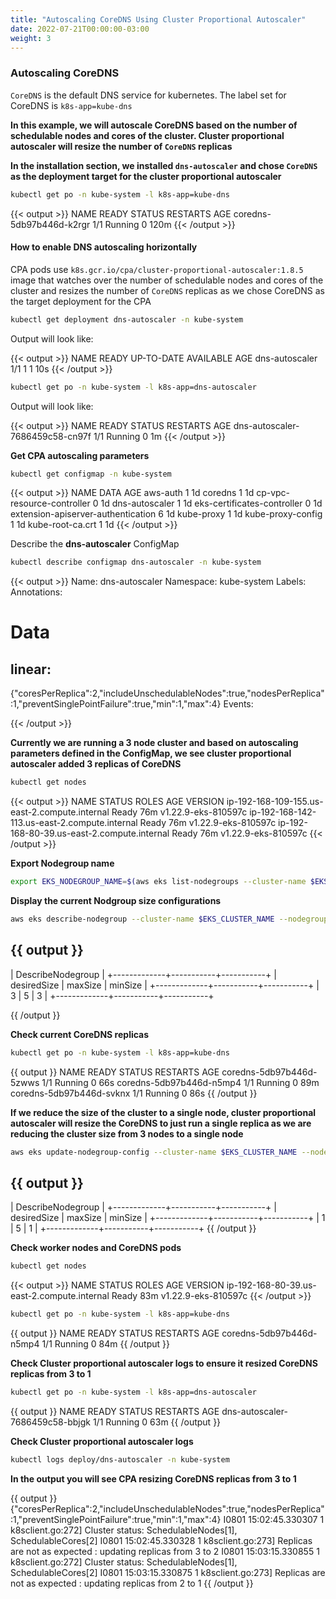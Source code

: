 ```yaml
---
title: "Autoscaling CoreDNS Using Cluster Proportional Autoscaler"
date: 2022-07-21T00:00:00-03:00
weight: 3
---
```


### Autoscaling CoreDNS

`CoreDNS` is the default DNS service for kubernetes. The label set for CoreDNS is `k8s-app=kube-dns`

**In this example, we will autoscale CoreDNS based on the number of schedulable nodes and cores of the cluster. Cluster proportional autoscaler will resize the number of `CoreDNS` replicas**

**In the installation section, we installed `dns-autoscaler` and chose `CoreDNS` as the deployment target for the cluster proportional autoscaler**

```bash
kubectl get po -n kube-system -l k8s-app=kube-dns
```
{{< output >}}
NAME                              READY   STATUS    RESTARTS   AGE
coredns-5db97b446d-k2rgr          1/1     Running   0          120m
{{< /output >}}

#### How to enable DNS autoscaling horizontally

CPA pods use `k8s.gcr.io/cpa/cluster-proportional-autoscaler:1.8.5` image that watches over the number of schedulable nodes and cores of the cluster and resizes the number of `CoreDNS` replicas as we chose CoreDNS as the target deployment for the CPA

```bash
kubectl get deployment dns-autoscaler -n kube-system
```
Output will look like:

{{< output >}}
NAME             READY   UP-TO-DATE   AVAILABLE   AGE
dns-autoscaler   1/1     1            1           10s
{{< /output >}}

```bash
kubectl get po -n kube-system -l k8s-app=dns-autoscaler
```

Output will look like:

{{< output >}}
NAME                              READY   STATUS    RESTARTS   AGE
dns-autoscaler-7686459c58-cn97f   1/1     Running   0          1m
{{< /output >}}

**Get CPA autoscaling parameters**

```bash
kubectl get configmap -n kube-system
```

{{< output >}}
NAME                                 DATA   AGE
aws-auth                             1      1d
coredns                              1      1d
cp-vpc-resource-controller           0      1d
dns-autoscaler                       1      1d
eks-certificates-controller          0      1d
extension-apiserver-authentication   6      1d
kube-proxy                           1      1d
kube-proxy-config                    1      1d
kube-root-ca.crt                     1      1d
{{< /output >}}

Describe the **dns-autoscaler** ConfigMap

```bash
kubectl describe configmap dns-autoscaler -n kube-system
```

{{< output >}}
Name:         dns-autoscaler
Namespace:    kube-system
Labels:       <none>
Annotations:  <none>

Data
====
linear:
----
{"coresPerReplica":2,"includeUnschedulableNodes":true,"nodesPerReplica":1,"preventSinglePointFailure":true,"min":1,"max":4}
Events:  <none>

{{< /output >}}

**Currently we are running a 3 node cluster and based on autoscaling parameters defined in the ConfigMap, we see cluster proportional autoscaler added 3 replicas of CoreDNS**

```bash
kubectl get nodes
```

{{< output >}}
NAME                                            STATUS   ROLES    AGE   VERSION
ip-192-168-109-155.us-east-2.compute.internal   Ready    <none>   76m   v1.22.9-eks-810597c
ip-192-168-142-113.us-east-2.compute.internal   Ready    <none>   76m   v1.22.9-eks-810597c
ip-192-168-80-39.us-east-2.compute.internal     Ready    <none>   76m   v1.22.9-eks-810597c
{{< /output >}}

**Export Nodegroup name**

```bash
export EKS_NODEGROUP_NAME=$(aws eks list-nodegroups --cluster-name $EKS_CLUSTER_NAME --query "nodegroups[0]" --output text)
```

**Display the current Nodgroup size configurations**
```bash
aws eks describe-nodegroup --cluster-name $EKS_CLUSTER_NAME --nodegroup-name $EKS_NODEGROUP_NAME --query nodegroup.scalingConfig --output table
```

{{ output }}
---------------------------------------
|          DescribeNodegroup          |
+-------------+-----------+-----------+
| desiredSize |  maxSize  |  minSize  |
+-------------+-----------+-----------+
|  3          |  5        |  3        | 
+-------------+-----------+-----------+

{{ /output }}

**Check current CoreDNS replicas**

```bash
kubectl get po -n kube-system -l k8s-app=kube-dns
```

{{ output }}
NAME                       READY   STATUS    RESTARTS   AGE
coredns-5db97b446d-5zwws   1/1     Running   0          66s
coredns-5db97b446d-n5mp4   1/1     Running   0          89m
coredns-5db97b446d-svknx   1/1     Running   0          86s
{{ /output }}


**If we reduce the size of the cluster to a single node, cluster proportional autoscaler will resize the CoreDNS to just run a single replica as we are reducing the cluster size from 3 nodes to a single node**

```bash
aws eks update-nodegroup-config --cluster-name $EKS_CLUSTER_NAME --nodegroup-name $EKS_NODEGROUP_NAME  --scaling-config minSize=1,maxSize=5,desiredSize=1
```
{{ output }}
---------------------------------------
|          DescribeNodegroup          |
+-------------+-----------+-----------+
| desiredSize |  maxSize  |  minSize  |
+-------------+-----------+-----------+
|  1          |  5        |  1        | 
+-------------+-----------+-----------+
{{ /output }}

**Check worker nodes and CoreDNS pods**

```bash
kubectl get nodes
```
{{< output >}}
NAME                                          STATUS   ROLES    AGE   VERSION
ip-192-168-80-39.us-east-2.compute.internal   Ready    <none>   83m   v1.22.9-eks-810597c
{{< /output >}}

```bash
kubectl get po -n kube-system -l k8s-app=kube-dns
```
{{ output }}
NAME                       READY   STATUS    RESTARTS   AGE
coredns-5db97b446d-n5mp4   1/1     Running   0          84m
{{ /output }}


**Check Cluster proportional autoscaler logs to ensure it resized CoreDNS replicas from 3 to 1**

```bash
kubectl get po -n kube-system -l k8s-app=dns-autoscaler
```

{{ output }}
NAME                              READY   STATUS    RESTARTS   AGE
dns-autoscaler-7686459c58-bbjgk   1/1     Running   0          63m
{{ /output }}

**Check Cluster proportional autoscaler logs**

```bash
kubectl logs deploy/dns-autoscaler -n kube-system
```

**In the output you will see CPA resizing CoreDNS replicas from 3 to 1**

{{ output }}
{"coresPerReplica":2,"includeUnschedulableNodes":true,"nodesPerReplica":1,"preventSinglePointFailure":true,"min":1,"max":4}
I0801 15:02:45.330307       1 k8sclient.go:272] Cluster status: SchedulableNodes[1], SchedulableCores[2]
I0801 15:02:45.330328       1 k8sclient.go:273] Replicas are not as expected : updating replicas from 3 to 2
I0801 15:03:15.330855       1 k8sclient.go:272] Cluster status: SchedulableNodes[1], SchedulableCores[2]
I0801 15:03:15.330875       1 k8sclient.go:273] Replicas are not as expected : updating replicas from 2 to 1
{{ /output }}









